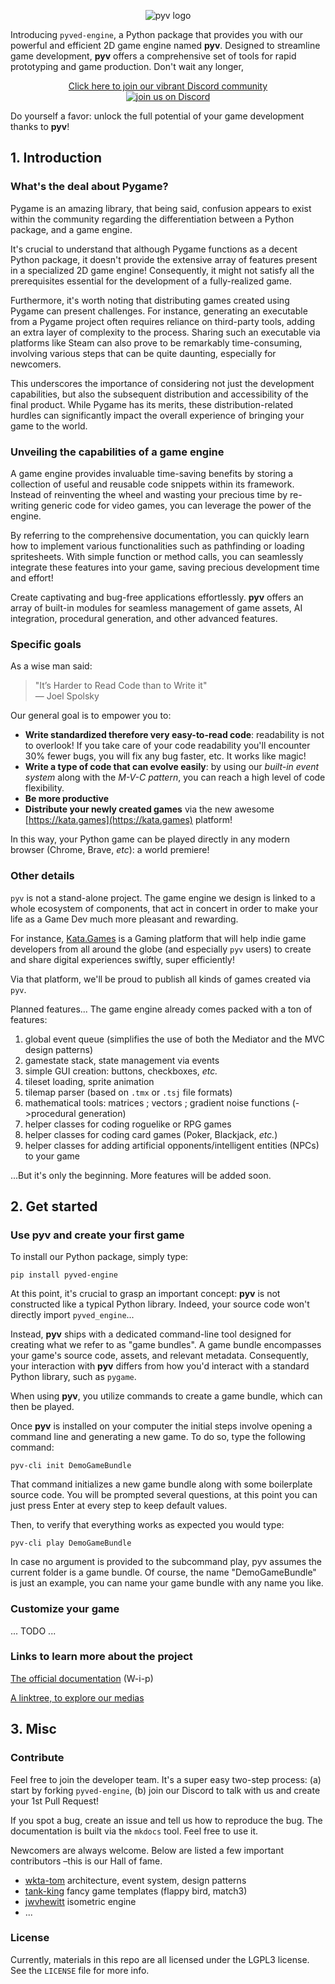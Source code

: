 <p align="center">
  <img src="https://gaudia-tech.com/shared/pyv-logo.jpg" alt="pyv logo" />
</p>

Introducing `pyved-engine`, a Python package that provides you with
our powerful and efficient 2D game engine named __pyv__.
Designed to streamline game development, __pyv__ offers a comprehensive set of
tools for rapid prototyping and game production. Don't wait any longer,

<p align="center">
<a href="https://discord.gg/SHdJhcWvQD">
Click here to join our vibrant Discord community<br>
<img alt="join us on Discord" src="https://img.shields.io/discord/876813074894561300.svg?label=&logo=discord&logoColor=ffffff&color=7389D8&labelColor=6A7EC2">
</a>
</p>

Do yourself a favor: unlock the full potential of your game development thanks to __pyv__!



## 1. Introduction

### What's the deal about Pygame?

Pygame is an amazing library, that being said, confusion appears to exist
within the community regarding the differentiation between a Python package,
and a game engine.

It's crucial to understand that although Pygame functions as a decent
Python package, it doesn't provide the extensive array of features present
in a specialized 2D game engine! Consequently, it might not satisfy all the
prerequisites essential for the development of a fully-realized game.

Furthermore, it's worth noting that distributing games created using Pygame
can present challenges. For instance, generating an executable from a Pygame
project often requires reliance on third-party tools, adding an extra layer
of complexity to the process. Sharing such an executable via platforms like
Steam can also prove to be remarkably time-consuming, involving various steps
that can be quite daunting, especially for newcomers.

This underscores the importance of considering not just the development
capabilities, but also the subsequent distribution and accessibility of the
final product. While Pygame has its merits, these distribution-related hurdles
can significantly impact the overall experience of bringing your game to 
the world.

### Unveiling the capabilities of a game engine

A game engine provides invaluable time-saving benefits by storing a collection
of useful and reusable code snippets within its framework.
Instead of reinventing the wheel and wasting your precious time by re-writing
generic code for video games, you can leverage the power of the engine.

By referring to the comprehensive documentation, you can quickly learn how to
implement various functionalities such as pathfinding or loading spritesheets.
With simple function or method calls, you can seamlessly integrate these
features into your game, saving precious development time and effort!

Create captivating and bug-free applications effortlessly. __pyv__ offers an
array of built-in modules for seamless management of game assets, AI integration,
procedural generation, and other advanced features.


### Specific goals
As a wise man said:
> "It’s Harder to Read Code than to Write it"\
> — Joel Spolsky

Our general goal is to empower you to:

* __Write standardized therefore very easy-to-read code__:
readability is not to overlook! If you take care of your code readability you'll
encounter 30% fewer bugs, you will fix any bug faster, etc. It works like magic!
* __Write a type of code that can evolve easily__: by using our *built-in event
system* along with the *M-V-C pattern*, you can reach a high level of code
flexibility.
* __Be more productive__
* __Distribute your newly created games__ via the new awesome
[https://kata.games](https://kata.games) platform!

In this way, your Python game can be played directly 
in any modern browser (Chrome, Brave, *etc*): a world premiere!

### Other details

 `pyv` is not a stand-alone project. The game engine we design is linked
 to a whole ecosystem of components, that act in concert in order to make
 your life as a Game Dev much more pleasant and rewarding.

For instance,
[Kata.Games](https://kata.games) is a Gaming platform that will help 
 indie game developers from all around the globe (and especially `pyv` users)
to create and share digital experiences swiftly, super efficiently!

Via that platform, we'll be proud to publish
all kinds of games created via `pyv`.

Planned features... The game engine already comes
packed with a ton of features:

1. global event queue (simplifies the use of both the Mediator and the MVC design patterns)
2. gamestate stack, state management via events 
3. simple GUI creation: buttons, checkboxes, *etc.* 
4. tileset loading, sprite animation
5. tilemap parser (based on `.tmx` or `.tsj` file formats)
6. mathematical tools: matrices ; vectors ; gradient noise functions (->procedural generation)
7. helper classes for coding roguelike or RPG games
8. helper classes for coding card games (Poker, Blackjack, *etc.*)
9. helper classes for adding artificial opponents/intelligent entities (NPCs) to your game

...But it's only the beginning. More features will be added soon.

## 2. Get started

### Use pyv and create your first game

To install our Python package, simply type:
```shell
pip install pyved-engine
```

At this point, it's crucial to grasp an important concept:
__pyv__ is not constructed like a typical Python library.
Indeed, your source code won't directly import `pyved_engine`...

Instead, __pyv__ ships with a dedicated command-line tool designed
for creating what we refer to as "game bundles".
A game bundle encompasses your game's source code, assets, and relevant
metadata. Consequently, your interaction with __pyv__ differs from how
you'd interact with a standard Python library, such as `pygame`.

When using __pyv__, you utilize commands to create a game bundle,
which can then be played.

Once __pyv__ is installed on your computer the initial steps involve
opening a command line and generating a new game.
To do so, type the following command:

```shell
pyv-cli init DemoGameBundle
```
That command initializes a new game bundle along with some
boilerplate source code. You will be prompted several questions, at this point
you can just press Enter at every step to keep default values.

Then, to verify that everything works as expected you would type:
```shell
pyv-cli play DemoGameBundle
```
In case no argument is provided to the subcommand play,
pyv assumes the current folder is a game bundle.
Of course, the name "DemoGameBundle" is just an example, you can name your
game bundle with any name you like.

### Customize your game

... TODO ...

### Links to learn more about the project

[The official documentation](https://gaudiatech.github.io/pyved-engine/) (W-i-p)

[A linktree, to explore our medias](https://linktr.ee/katagames)


## 3. Misc

### Contribute

Feel free to join the developer team. It's a super easy two-step process:
(a) start by forking `pyved-engine`,
 (b) join our Discord to talk with us and create your 1st Pull Request!

If you spot a bug, create an issue and tell us how to reproduce the bug.
The documentation is built via the `mkdocs` tool. Feel free to use it.

Newcomers are always welcome. Below are listed a few important
contributors –this is our Hall of fame.
* [wkta-tom](https://github.com/wkta) architecture, event system, design patterns
* [tank-king](https://github.com/tank-king) fancy game templates (flappy bird, match3)
* [jwvhewitt](https://github.com/jwvhewitt) isometric engine
* ...

### License
Currently, materials in this repo are all licensed under the LGPL3 license.
See the `LICENSE` file for more info.
